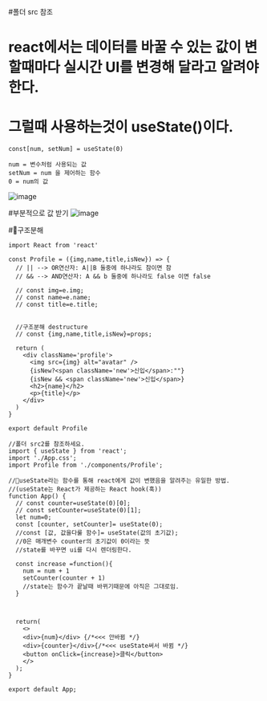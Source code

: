 #폴더 src 참조

# react에서는 데이터를 바꿀 수 있는 값이 변할때마다 실시간 UI를 변경해 달라고 알려야한다.
#  그럴때 사용하는것이 useState()이다.
```
const[num, setNum] = useState(0)

num = 변수처럼 사용되는 값
setNum = num 을 제어하는 함수
0 = num의 값
``` 
![image](https://github.com/manbock/node.js/assets/145514177/2bd14bd5-1f70-4664-971f-630f1d990f6d)

#부분적으로 값 받기
![image](https://github.com/manbock/node.js/assets/145514177/2e682eec-1414-4a89-8e8d-7b127a607413)


#🎃구조분해
```
import React from 'react'

const Profile = ({img,name,title,isNew}) => {
  // || --> OR연산자: A||B 둘중에 하나라도 참이면 참
  // && --> AND연산자: A && b 둘중에 하나라도 false 이면 false

  // const img=e.img;
  // const name=e.name;
  // const title=e.title;


  //구조분해 destructure
  // const {img,name,title,isNew}=props;

  return (
    <div className='profile'>
      <img src={img} alt="avatar" />
      {isNew?<span className='new'>신입</span>:""}
      {isNew && <span className='new'>신입</span>}
      <h2>{name}</h2>
      <p>{title}</p>
    </div>
  )
}

export default Profile
```


```
//폴더 src2를 참조하세요.
import { useState } from 'react';
import './App.css';
import Profile from './components/Profile';

//🎃useState라는 함수를 통해 react에게 값이 변했음을 알려주는 유일한 방법.
//(useState는 React가 제공하는 React hook(훅))
function App() {
  // const counter=useState(0)[0];
  // const setCounter=useState(0)[1];
  let num=0;
  const [counter, setCounter]= useState(0);
  //const [값, 값을다룰 함수]= useState(값의 초기값);
  //0은 매개변수 counter의 초기값이 0이라는 뜻
  //state를 바꾸면 ui를 다시 렌더링한다.

  const increase =function(){
    num = num + 1
    setCounter(counter + 1)
    //state는 함수가 끝날때 바뀌기때문에 아직은 그대로임.
  }
  


  return(
    <>
    <div>{num}</div> {/*<<< 안바뀜 */}
    <div>{counter}</div>{/*<<< useState써서 바뀜 */}
    <button onClick={increase}>클릭</button>
    </>
  );
}

export default App;
```
